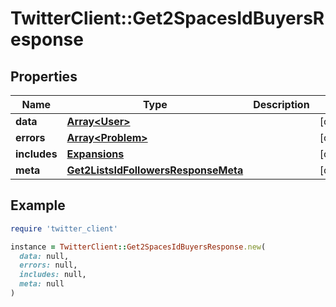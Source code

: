 # TwitterClient::Get2SpacesIdBuyersResponse

## Properties

| Name | Type | Description | Notes |
| ---- | ---- | ----------- | ----- |
| **data** | [**Array&lt;User&gt;**](User.md) |  | [optional] |
| **errors** | [**Array&lt;Problem&gt;**](Problem.md) |  | [optional] |
| **includes** | [**Expansions**](Expansions.md) |  | [optional] |
| **meta** | [**Get2ListsIdFollowersResponseMeta**](Get2ListsIdFollowersResponseMeta.md) |  | [optional] |

## Example

```ruby
require 'twitter_client'

instance = TwitterClient::Get2SpacesIdBuyersResponse.new(
  data: null,
  errors: null,
  includes: null,
  meta: null
)
```

